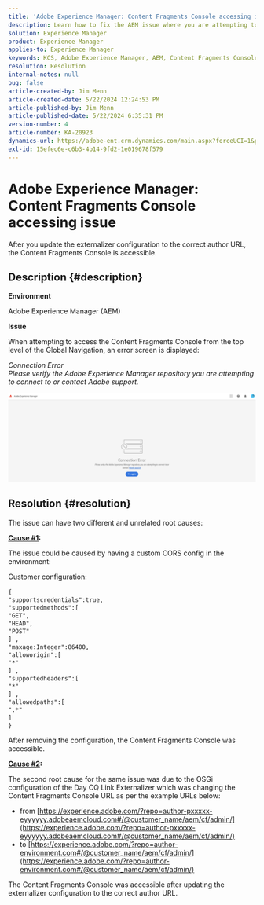 ```yaml
---
title: 'Adobe Experience Manager: Content Fragments Console accessing issue'
description: Learn how to fix the AEM issue where you are attempting to access the Content Fragments Console from the top level of the Global Navigation.
solution: Experience Manager
product: Experience Manager
applies-to: Experience Manager
keywords: KCS, Adobe Experience Manager, AEM, Content Fragments Console, access, Troubleshooting
resolution: Resolution
internal-notes: null
bug: false
article-created-by: Jim Menn
article-created-date: 5/22/2024 12:24:53 PM
article-published-by: Jim Menn
article-published-date: 5/22/2024 6:35:31 PM
version-number: 4
article-number: KA-20923
dynamics-url: https://adobe-ent.crm.dynamics.com/main.aspx?forceUCI=1&pagetype=entityrecord&etn=knowledgearticle&id=205c3344-3618-ef11-9f8a-6045bd006268
exl-id: 15efec6e-c6b3-4b14-9fd2-1e019678f579
---
```

# Adobe Experience Manager: Content Fragments Console accessing issue


After you update the externalizer configuration to the correct author URL, the Content Fragments Console is accessible.

## Description {#description}


<b>Environment</b>

Adobe Experience Manager (AEM)

<b>Issue</b>

When attempting to access the Content Fragments Console from the top level of the Global Navigation, an error screen is displayed:

*Connection Error
<br>Please verify the Adobe Experience Manager repository you are attempting to connect to or contact Adobe support.*



![](assets/___225c3344-3618-ef11-9f8a-6045bd006268___.png)


## Resolution {#resolution}


The issue can have two different and unrelated root causes:

<b><u>Cause #1</u>:</b>

The issue could be caused by having a custom CORS config in the environment:

Customer configuration:




```
{
"supportscredentials":true,
"supportedmethods":[ 
"GET",
"HEAD",
"POST"
] ,
"maxage:Integer":86400,
"alloworigin":[ 
"*"
] ,
"supportedheaders":[ 
"*"
] ,
"allowedpaths":[ 
".*"
] 
}
```




After removing the configuration, the Content Fragments Console was accessible.



<b><u>Cause #2</u>:</b>

The second root cause for the same issue was due to the OSGi configuration of the Day CQ Link Externalizer which was changing the Content Fragments Console URL as per the example URLs below:

- from [https://experience.adobe.com/?repo=author-pxxxxx-eyyyyyy.adobeaemcloud.com#/@customer_name/aem/cf/admin/](https://experience.adobe.com/?repo=author-pxxxxx-eyyyyyy.adobeaemcloud.com#/@customer_name/aem/cf/admin/)
- to [https://experience.adobe.com/?repo=author-environment.com#/@customer_name/aem/cf/admin/](https://experience.adobe.com/?repo=author-environment.com#/@customer_name/aem/cf/admin/)


The Content Fragments Console was accessible after updating the externalizer configuration to the correct author URL.

